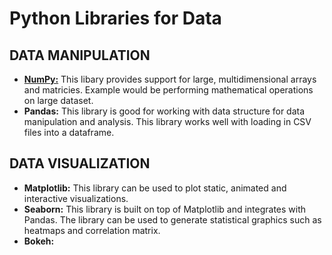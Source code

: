 # Python Libraries for Data

## DATA MANIPULATION
* [__NumPy:__](https://numpy.org/) This libary provides support for large, multidimensional arrays and matricies. Example would be performing mathematical operations on large dataset.
* __Pandas:__ This library is good for working with data structure for data manipulation and analysis. This library works well with loading in CSV files into a dataframe.

## DATA VISUALIZATION
* __Matplotlib:__ This library can be used to plot static, animated and interactive visualizations. 
* __Seaborn:__ This library is built on top of Matplotlib and integrates with Pandas. The library can be used to generate statistical graphics such as heatmaps and correlation matrix.
* __Bokeh:__
